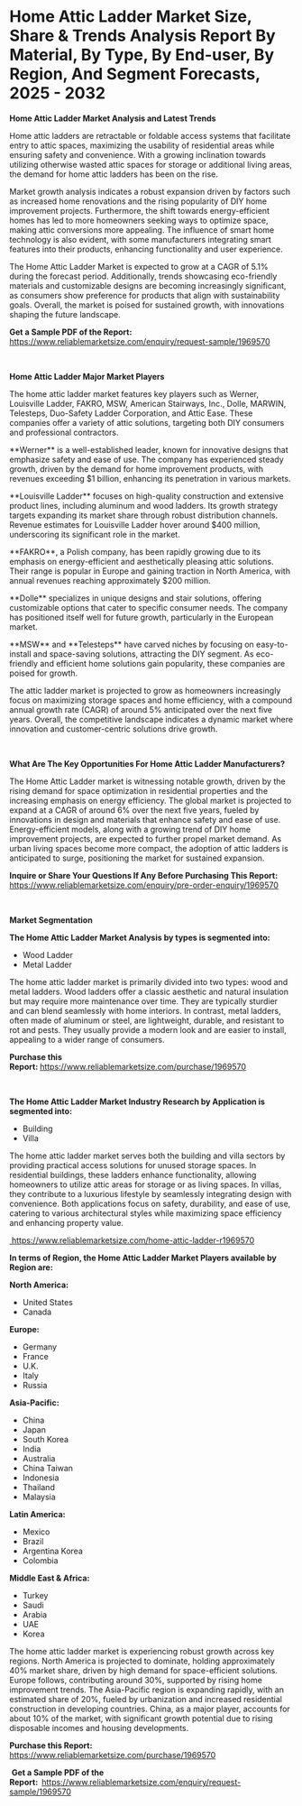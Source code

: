 <p><h1>Home Attic Ladder Market Size, Share & Trends Analysis Report By Material, By Type, By End-user, By Region, And Segment Forecasts, 2025 - 2032</h1></p><p><strong>Home Attic Ladder Market Analysis and Latest Trends</strong></p>
<p><p>Home attic ladders are retractable or foldable access systems that facilitate entry to attic spaces, maximizing the usability of residential areas while ensuring safety and convenience. With a growing inclination towards utilizing otherwise wasted attic spaces for storage or additional living areas, the demand for home attic ladders has been on the rise. </p><p>Market growth analysis indicates a robust expansion driven by factors such as increased home renovations and the rising popularity of DIY home improvement projects. Furthermore, the shift towards energy-efficient homes has led to more homeowners seeking ways to optimize space, making attic conversions more appealing. The influence of smart home technology is also evident, with some manufacturers integrating smart features into their products, enhancing functionality and user experience.</p><p>The Home Attic Ladder Market is expected to grow at a CAGR of 5.1% during the forecast period. Additionally, trends showcasing eco-friendly materials and customizable designs are becoming increasingly significant, as consumers show preference for products that align with sustainability goals. Overall, the market is poised for sustained growth, with innovations shaping the future landscape.</p></p>
<p><strong>Get a Sample PDF of the Report:&nbsp;</strong> <a href="https://www.reliablemarketsize.com/enquiry/request-sample/1969570?utm_campaign=3351&utm_medium=2&utm_source=Github&utm_content=ia&utm_term=12042025&utm_id=home-attic-ladder">https://www.reliablemarketsize.com/enquiry/request-sample/1969570</a></p>
<p>&nbsp;</p>
<p><strong>Home Attic Ladder Major Market Players</strong></p>
<p><p>The home attic ladder market features key players such as Werner, Louisville Ladder, FAKRO, MSW, American Stairways, Inc., Dolle, MARWIN, Telesteps, Duo-Safety Ladder Corporation, and Attic Ease. These companies offer a variety of attic solutions, targeting both DIY consumers and professional contractors.</p><p>**Werner** is a well-established leader, known for innovative designs that emphasize safety and ease of use. The company has experienced steady growth, driven by the demand for home improvement products, with revenues exceeding $1 billion, enhancing its penetration in various markets.</p><p>**Louisville Ladder** focuses on high-quality construction and extensive product lines, including aluminum and wood ladders. Its growth strategy targets expanding its market share through robust distribution channels. Revenue estimates for Louisville Ladder hover around $400 million, underscoring its significant role in the market.</p><p>**FAKRO**, a Polish company, has been rapidly growing due to its emphasis on energy-efficient and aesthetically pleasing attic solutions. Their range is popular in Europe and gaining traction in North America, with annual revenues reaching approximately $200 million.</p><p>**Dolle** specializes in unique designs and stair solutions, offering customizable options that cater to specific consumer needs. The company has positioned itself well for future growth, particularly in the European market.</p><p>**MSW** and **Telesteps** have carved niches by focusing on easy-to-install and space-saving solutions, attracting the DIY segment. As eco-friendly and efficient home solutions gain popularity, these companies are poised for growth.</p><p>The attic ladder market is projected to grow as homeowners increasingly focus on maximizing storage spaces and home efficiency, with a compound annual growth rate (CAGR) of around 5% anticipated over the next five years. Overall, the competitive landscape indicates a dynamic market where innovation and customer-centric solutions drive growth.</p></p>
<p>&nbsp;</p>
<p><strong>What Are The Key Opportunities For Home Attic Ladder Manufacturers?</strong></p>
<p><p>The Home Attic Ladder market is witnessing notable growth, driven by the rising demand for space optimization in residential properties and the increasing emphasis on energy efficiency. The global market is projected to expand at a CAGR of around 6% over the next five years, fueled by innovations in design and materials that enhance safety and ease of use. Energy-efficient models, along with a growing trend of DIY home improvement projects, are expected to further propel market demand. As urban living spaces become more compact, the adoption of attic ladders is anticipated to surge, positioning the market for sustained expansion.</p></p>
<p><strong>Inquire or Share Your Questions If Any Before Purchasing This Report:</strong> <a href="https://www.reliablemarketsize.com/enquiry/pre-order-enquiry/1969570?utm_campaign=3351&utm_medium=2&utm_source=Github&utm_content=ia&utm_term=12042025&utm_id=home-attic-ladder">https://www.reliablemarketsize.com/enquiry/pre-order-enquiry/1969570</a></p>
<p>&nbsp;</p>
<p><strong>Market Segmentation</strong></p>
<p><strong>The Home Attic Ladder Market Analysis by types is segmented into:</strong></p>
<p><ul><li>Wood Ladder</li><li>Metal Ladder</li></ul></p>
<p><p>The home attic ladder market is primarily divided into two types: wood and metal ladders. Wood ladders offer a classic aesthetic and natural insulation but may require more maintenance over time. They are typically sturdier and can blend seamlessly with home interiors. In contrast, metal ladders, often made of aluminum or steel, are lightweight, durable, and resistant to rot and pests. They usually provide a modern look and are easier to install, appealing to a wider range of consumers.</p></p>
<p><strong>Purchase this Report:&nbsp;</strong><a href="https://www.reliablemarketsize.com/purchase/1969570?utm_campaign=3351&utm_medium=2&utm_source=Github&utm_content=ia&utm_term=12042025&utm_id=home-attic-ladder">https://www.reliablemarketsize.com/purchase/1969570</a></p>
<p>&nbsp;</p>
<p><strong>The Home Attic Ladder Market Industry Research by Application is segmented into:</strong></p>
<p><ul><li>Building</li><li>Villa</li></ul></p>
<p><p>The home attic ladder market serves both the building and villa sectors by providing practical access solutions for unused storage spaces. In residential buildings, these ladders enhance functionality, allowing homeowners to utilize attic areas for storage or as living spaces. In villas, they contribute to a luxurious lifestyle by seamlessly integrating design with convenience. Both applications focus on safety, durability, and ease of use, catering to various architectural styles while maximizing space efficiency and enhancing property value.</p></p>
<p><a href="https://www.reliablemarketsize.com/home-attic-ladder-r1969570?utm_campaign=3351&utm_medium=2&utm_source=Github&utm_content=ia&utm_term=12042025&utm_id=home-attic-ladder">&nbsp;https://www.reliablemarketsize.com/home-attic-ladder-r1969570</a></p>
<p><strong>In terms of Region, the Home Attic Ladder Market Players available by Region are:</strong></p>
<p>
    <p> <strong> North America: </strong>
        <ul>
            <li>United States</li>
            <li>Canada</li>
        </ul>
        </p> 
    <p> <strong> Europe: </strong>
        <ul>
            <li>Germany</li>
            <li>France</li>
            <li>U.K.</li>
            <li>Italy</li>
            <li>Russia</li>
        </ul>
        </p> 
    <p> <strong> Asia-Pacific: </strong>
        <ul>
            <li>China</li>
            <li>Japan</li>
            <li>South Korea</li>
            <li>India</li>
            <li>Australia</li>
            <li>China Taiwan</li>
            <li>Indonesia</li>
            <li>Thailand</li>
            <li>Malaysia</li>
        </ul>
        </p> 
    <p> <strong> Latin America: </strong>
        <ul>
            <li>Mexico</li>
            <li>Brazil</li>
            <li>Argentina Korea</li>
            <li>Colombia</li>
        </ul>
        </p> 
    <p> <strong> Middle East & Africa: </strong>
        <ul>
            <li>Turkey</li>
            <li>Saudi</li>
            <li>Arabia</li>
            <li>UAE</li>
            <li>Korea</li>
        </ul>
    </p>
    </p>
<p><p>The home attic ladder market is experiencing robust growth across key regions. North America is projected to dominate, holding approximately 40% market share, driven by high demand for space-efficient solutions. Europe follows, contributing around 30%, supported by rising home improvement trends. The Asia-Pacific region is expanding rapidly, with an estimated share of 20%, fueled by urbanization and increased residential construction in developing countries. China, as a major player, accounts for about 10% of the market, with significant growth potential due to rising disposable incomes and housing developments.</p></p>
<p><strong>Purchase this Report: </strong><a href="https://www.reliablemarketsize.com/purchase/1969570?utm_campaign=3351&utm_medium=2&utm_source=Github&utm_content=ia&utm_term=12042025&utm_id=home-attic-ladder">https://www.reliablemarketsize.com/purchase/1969570</a></p>
<p>&nbsp;<strong>Get a Sample PDF of the Report:&nbsp;&nbsp;</strong><a href="https://www.reliablemarketsize.com/enquiry/request-sample/1969570?utm_campaign=3351&utm_medium=2&utm_source=Github&utm_content=ia&utm_term=12042025&utm_id=home-attic-ladder">https://www.reliablemarketsize.com/enquiry/request-sample/1969570</a></p>
<p><strong></strong></p>
<p><p></p><p></p><p></p></p>